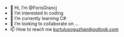 - 👋 Hi, I’m @ForisGrancj
- 👀 I’m interested in coding
- 🌱 I’m currently learning C#
- 💞️ I’m looking to collaborate on ...
- 📫 How to reach me kurtulusoguzhan@outlook.com

<!---
ForisGrancj/ForisGrancj is a ✨ special ✨ repository because its `README.md` (this file) appears on your GitHub profile.
You can click the Preview link to take a look at your changes.
--->

